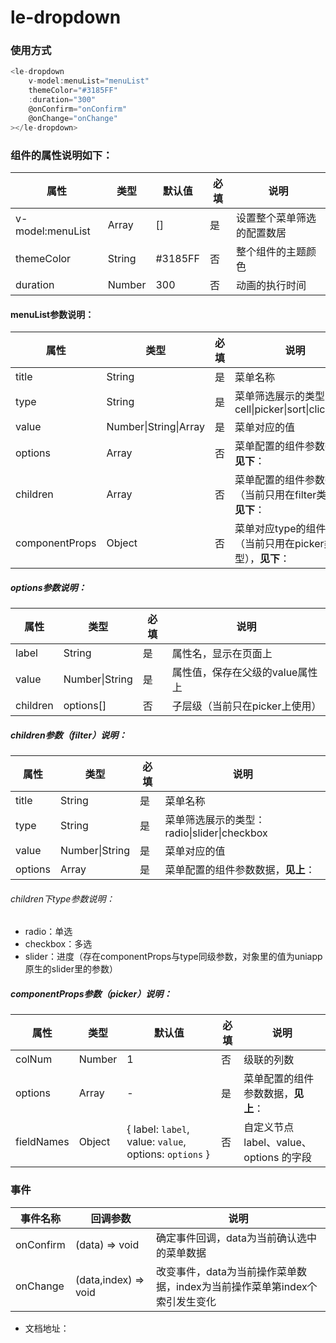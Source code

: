 # le-dropdown

### 使用方式

```javascript
<le-dropdown 
    v-model:menuList="menuList" 
    themeColor="#3185FF"
    :duration="300"
    @onConfirm="onConfirm"
    @onChange="onChange"
></le-dropdown>
```
### 组件的属性说明如下：

| 属性             | 类型   | 默认值  | 必填 | 说明                       |
| ---------------- | ------ | ------- | ---- | -------------------------- |
| v-model:menuList | Array  | []      | 是   | 设置整个菜单筛选的配置数居 |
| themeColor       | String | #3185FF | 否   | 整个组件的主题颜色         |
| duration         | Number | 300     | 否   | 动画的执行时间             |

#### menuList参数说明：

| 属性           | 类型                  | 必填 | 说明                                                       |
| -------------- | --------------------- | ---- | ---------------------------------------------------------- |
| title          | String                | 是   | 菜单名称                                                   |
| type           | String                | 是   | 菜单筛选展示的类型：cell\|picker\|sort\|click\|filter      |
| value          | Number\|String\|Array | 是   | 菜单对应的值                                               |
| options        | Array                 | 否   | 菜单配置的组件参数数据，**见下**：                         |
| children       | Array                 | 否   | 菜单配置的组件参数数据（当前只用在filter类型），**见下**： |
| componentProps | Object                | 否   | 菜单对应type的组件参数（当前只用在picker类型），**见下**： |

##### options参数说明：

| 属性     | 类型           | 必填 | 说明                            |
| -------- | -------------- | ---- | ------------------------------- |
| label    | String         | 是   | 属性名，显示在页面上            |
| value    | Number\|String | 是   | 属性值，保存在父级的value属性上 |
| children | options[]      | 否   | 子层级（当前只在picker上使用）  |

##### **children参数（filter）说明：**

| 属性    | 类型           | 必填 | 说明                                        |
| ------- | -------------- | ---- | ------------------------------------------- |
| title   | String         | 是   | 菜单名称                                    |
| type    | String         | 是   | 菜单筛选展示的类型：radio\|slider\|checkbox |
| value   | Number\|String | 是   | 菜单对应的值                                |
| options | Array          | 是   | 菜单配置的组件参数数据，**见上**：          |

###### children下type参数说明：

- radio：单选
- checkbox：多选
- slider：进度（存在componentProps与type同级参数，对象里的值为uniapp原生的slider里的参数）

##### componentProps参数（picker）说明：

| 属性       | 类型   | 默认值                                                 | 必填 | 说明                                    |
| ---------- | ------ | ------------------------------------------------------ | ---- | --------------------------------------- |
| colNum     | Number | 1                                                      | 否   | 级联的列数                              |
| options    | Array  | -                                                      | 是   | 菜单配置的组件参数数据，**见上**：      |
| fieldNames | Object | { label: `label`, value: `value`, options: `options` } | 否   | 自定义节点 label、value、options 的字段 |

### 事件

| 事件名称  | 回调参数             | 说明                                                         |
| --------- | -------------------- | ------------------------------------------------------------ |
| onConfirm | (data) => void       | 确定事件回调，data为当前确认选中的菜单数据                   |
| onChange  | (data,index) => void | 改变事件，data为当前操作菜单数据，index为当前操作菜单第index个索引发生变化 |

- 文档地址：[](https://ext.dcloud.net.cn/plugin?id=11669)

